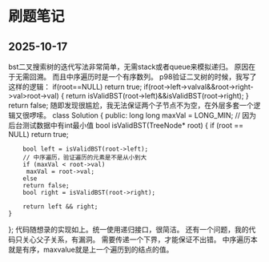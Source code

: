 # 刷题笔记
## 2025-10-17
bst二叉搜索树的迭代写法非常简单，无需stack或者queue来模拟递归。
原因在于无需回溯。
而且中序遍历时是一个有序数列。
p98验证二叉树的时候，我写了这样的逻辑：
if(root==NULL)
        return true;
        if(root->left->val<root->val&&root->right->val>root->val)
        {
            return isValidBST(root->left)&&isValidBST(root->right);
        }
        return false;
随即发现很尴尬，我无法保证两个子节点不为空，在外层多套一个逻辑又很啰嗦。
class Solution {
public:
    long long maxVal = LONG_MIN; // 因为后台测试数据中有int最小值
    bool isValidBST(TreeNode* root) 
    {
        if (root == NULL) return true;

        bool left = isValidBST(root->left);
        // 中序遍历，验证遍历的元素是不是从小到大
        if (maxVal < root->val)
         maxVal = root->val;
        else 
        return false;
        bool right = isValidBST(root->right);

        return left && right;
    }
};
代码随想录的实现如上。统一使用递归接口，很简洁。
还有一个问题，我的代码只关心父子关系，有漏洞。
需要传递一个下界，才能保证不出错。
中序遍历本就是有序，maxvalue就是上一个遍历到的结点的值。
